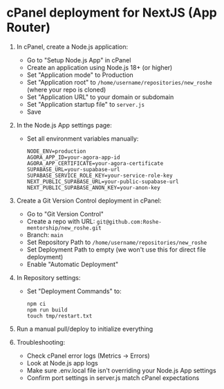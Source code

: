 # cPanel deployment for NextJS (App Router)

1. In cPanel, create a Node.js application:
   - Go to "Setup Node.js App" in cPanel
   - Create an application using Node.js 18+ (or higher)
   - Set "Application mode" to Production
   - Set "Application root" to `/home/username/repositories/new_roshe` (where your repo is cloned)
   - Set "Application URL" to your domain or subdomain
   - Set "Application startup file" to `server.js`
   - Save

2. In the Node.js App settings page:
   - Set all environment variables manually:
     ```
     NODE_ENV=production
     AGORA_APP_ID=your-agora-app-id
     AGORA_APP_CERTIFICATE=your-agora-certificate
     SUPABASE_URL=your-supabase-url
     SUPABASE_SERVICE_ROLE_KEY=your-service-role-key
     NEXT_PUBLIC_SUPABASE_URL=your-public-supabase-url
     NEXT_PUBLIC_SUPABASE_ANON_KEY=your-anon-key
     ```

3. Create a Git Version Control deployment in cPanel:
   - Go to "Git Version Control"
   - Create a repo with URL: `git@github.com:Roshe-mentorship/new_roshe.git`
   - Branch: `main`
   - Set Repository Path to `/home/username/repositories/new_roshe`
   - Set Deployment Path to empty (we won't use this for direct file deployment)
   - Enable "Automatic Deployment"

4. In Repository settings:
   - Set "Deployment Commands" to:
     ```
     npm ci
     npm run build
     touch tmp/restart.txt
     ```

5. Run a manual pull/deploy to initialize everything

6. Troubleshooting:
   - Check cPanel error logs (Metrics → Errors)
   - Look at Node.js app logs
   - Make sure .env.local file isn't overriding your Node.js App settings
   - Confirm port settings in server.js match cPanel expectations
